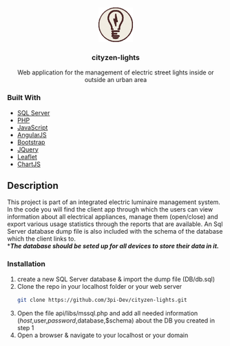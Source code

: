 <div id="top"></div>

<!-- PROJECT LOGO -->
<br />
<div align="center">
  <a href="https://github.com/3pi-Dev/cityzen-lights">
    <img src="images/logo.png" alt="Logo" width="80" height="80">
  </a>
  <h3 align="center">cityzen-lights</h3>
  <p align="center">
    Web application for the management of electric street lights inside or outside an urban area
  </p>
</div>


### Built With

* [SQL Server](https://www.microsoft.com/en-us/sql-server/sql-server-2019)
* [PHP](https://www.php.net/)
* [JavaScript](https://www.javascript.com/)
* [AngularJS](https://angularjs.org/)
* [Bootstrap](https://getbootstrap.com)
* [JQuery](https://jquery.com)
* [Leaflet](https://leafletjs.com/)
* [ChartJS](https://www.chartjs.org/)




<!-- Description -->
## Description

This project is part of an integrated electric luminaire management system. 
In the code you will find the client app through which the users can view information about all electrical appliances, manage them (open/close) and export various usage statistics through the reports that are available.
An Sql Server database dump file is also included with the schema of the database which the client links to. 
<br>****The database should be seted up for all devices to store their data in it.***

### Installation

1. create a new SQL Server database & import the dump file (DB/db.sql)
2. Clone the repo in your localhost folder or your web server
   ```sh
   git clone https://github.com/3pi-Dev/cityzen-lights.git
   ```
3. Open the file api/libs/mssql.php and add all needed information ($host,$user,$password,$database,$schema) about the DB you created in step 1
4. Open a browser & navigate to your localhost or your domain
